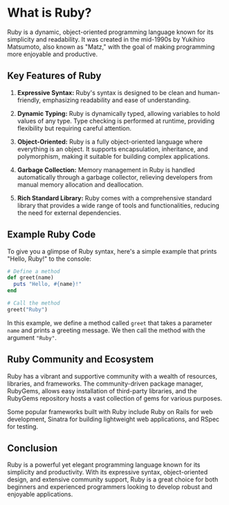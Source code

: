 # What is Ruby?

Ruby is a dynamic, object-oriented programming language known for its simplicity and readability. It was created in the mid-1990s by Yukihiro Matsumoto, also known as "Matz," with the goal of making programming more enjoyable and productive.

## Key Features of Ruby

1. **Expressive Syntax:** Ruby's syntax is designed to be clean and human-friendly, emphasizing readability and ease of understanding.

2. **Dynamic Typing:** Ruby is dynamically typed, allowing variables to hold values of any type. Type checking is performed at runtime, providing flexibility but requiring careful attention.

3. **Object-Oriented:** Ruby is a fully object-oriented language where everything is an object. It supports encapsulation, inheritance, and polymorphism, making it suitable for building complex applications.

4. **Garbage Collection:** Memory management in Ruby is handled automatically through a garbage collector, relieving developers from manual memory allocation and deallocation.

5. **Rich Standard Library:** Ruby comes with a comprehensive standard library that provides a wide range of tools and functionalities, reducing the need for external dependencies.

## Example Ruby Code

To give you a glimpse of Ruby syntax, here's a simple example that prints "Hello, Ruby!" to the console:

`````````ruby
# Define a method
def greet(name)
  puts "Hello, #{name}!"
end

# Call the method
greet("Ruby")
`````````

In this example, we define a method called `greet` that takes a parameter `name` and prints a greeting message. We then call the method with the argument `"Ruby"`.

## Ruby Community and Ecosystem

Ruby has a vibrant and supportive community with a wealth of resources, libraries, and frameworks. The community-driven package manager, RubyGems, allows easy installation of third-party libraries, and the RubyGems repository hosts a vast collection of gems for various purposes.

Some popular frameworks built with Ruby include Ruby on Rails for web development, Sinatra for building lightweight web applications, and RSpec for testing.

## Conclusion

Ruby is a powerful yet elegant programming language known for its simplicity and productivity. With its expressive syntax, object-oriented design, and extensive community support, Ruby is a great choice for both beginners and experienced programmers looking to develop robust and enjoyable applications.
